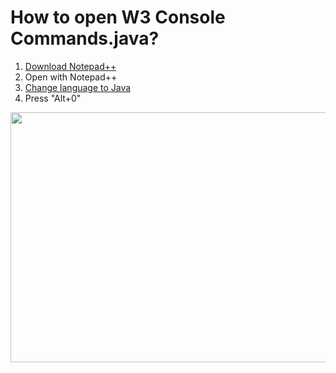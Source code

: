 <h1>How to open W3 Console Commands.java?</h1>
<ol>
<li><a href="https://notepad-plus-plus.org/download/v7.6.1.html" target="_blank" rel="noopener">Download Notepad++</a></li>
<li>Open with Notepad++</li>
<li><a href="https://i.imgur.com/z5MvcqS.png" target="_blank" rel="noopener">Change language to Java</a></li>
<li>Press "Alt+0"</li>
</ol>
<p><img src="https://i.imgur.com/h8xxC74.png" width="776" height="400" /></p>
